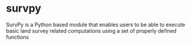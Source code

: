 # survpy
SurvPy is a Python based module that enables users to be able to execute basic land survey related computations using a set of properly defined functions
